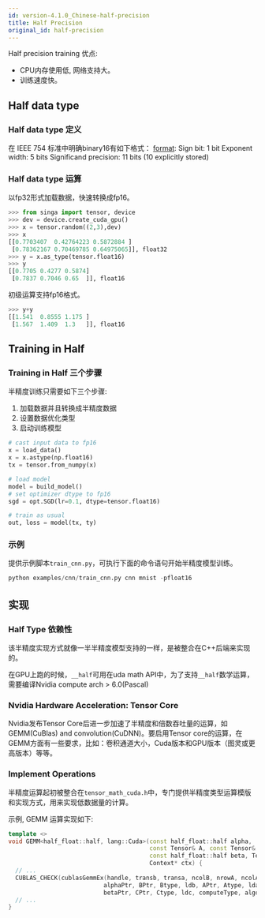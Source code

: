 ```yaml
---
id: version-4.1.0_Chinese-half-precision
title: Half Precision
original_id: half-precision
---
```


<!--- Licensed to the Apache Software Foundation (ASF) under one or more contributor license agreements.  See the NOTICE file distributed with this work for additional information regarding copyright ownership.  The ASF licenses this file to you under the Apache License, Version 2.0 (the "License"); you may not use this file except in compliance with the License.  You may obtain a copy of the License at http://www.apache.org/licenses/LICENSE-2.0 Unless required by applicable law or agreed to in writing, software distributed under the License is distributed on an "AS IS" BASIS, WITHOUT WARRANTIES OR CONDITIONS OF ANY KIND, either express or implied.  See the License for the specific language governing permissions and limitations under the License.  -->

Half precision training 优点:
- CPU内存使用低, 网络支持大。
- 训练速度快。

## Half data type

### Half data type 定义
在 IEEE 754 标准中明确binary16有如下格式：
 [format](https://en.wikipedia.org/wiki/Half-precision_floating-point_format):
Sign bit: 1 bit
Exponent width: 5 bits
Significand precision: 11 bits (10 explicitly stored)

### Half data type 运算
以fp32形式加载数据，快速转换成fp16。
```python
>>> from singa import tensor, device
>>> dev = device.create_cuda_gpu()
>>> x = tensor.random((2,3),dev)
>>> x
[[0.7703407  0.42764223 0.5872884 ]
 [0.78362167 0.70469785 0.64975065]], float32
>>> y = x.as_type(tensor.float16)
>>> y
[[0.7705 0.4277 0.5874]
 [0.7837 0.7046 0.65  ]], float16
```

初级运算支持fp16格式。 
```python
>>> y+y
[[1.541  0.8555 1.175 ]
 [1.567  1.409  1.3   ]], float16
```

## Training in Half

### Training in Half 三个步骤
半精度训练只需要如下三个步骤:
1. 加载数据并且转换成半精度数据
2. 设置数据优化类型
3. 启动训练模型
``` python
# cast input data to fp16
x = load_data()
x = x.astype(np.float16)
tx = tensor.from_numpy(x)

# load model
model = build_model()
# set optimizer dtype to fp16
sgd = opt.SGD(lr=0.1, dtype=tensor.float16)

# train as usual
out, loss = model(tx, ty)
```

### 示例
提供示例脚本`train_cnn.py`，可执行下面的命令语句开始半精度模型训练。
```python
python examples/cnn/train_cnn.py cnn mnist -pfloat16
```

## 实现

### Half Type 依赖性
该半精度实现方式就像一半半精度模型支持的一样，是被整合在C++后端来实现的。

在GPU上跑的时候，`__half`可用在uda math API中，为了支持`__half`数学运算，需要编译Nvidia compute arch > 6.0(Pascal)


### Nvidia Hardware Acceleration: Tensor Core
Nvidia发布Tensor Core后进一步加速了半精度和倍数吞吐量的运算，如GEMM(CuBlas) and convolution(CuDNN)。要启用Tensor core的运算，在GEMM方面有一些要求，比如：卷积通道大小，Cuda版本和GPU版本（图灵或更高版本）等等。

### Implement Operations
半精度运算起初被整合在`tensor_math_cuda.h`中，专门提供半精度类型运算模版和实现方式，用来实现低数据量的计算。

示例, GEMM 运算实现如下:
```c++
template <>
void GEMM<half_float::half, lang::Cuda>(const half_float::half alpha,
                                        const Tensor& A, const Tensor& B,
                                        const half_float::half beta, Tensor* C,
                                        Context* ctx) {
  // ...
  CUBLAS_CHECK(cublasGemmEx(handle, transb, transa, ncolB, nrowA, ncolA,
                           alphaPtr, BPtr, Btype, ldb, APtr, Atype, lda,
                           betaPtr, CPtr, Ctype, ldc, computeType, algo));
  // ...
}
```
